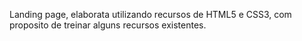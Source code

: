 Landing page, elaborata utilizando recursos de HTML5 e CSS3, com proposito de treinar alguns recursos existentes.